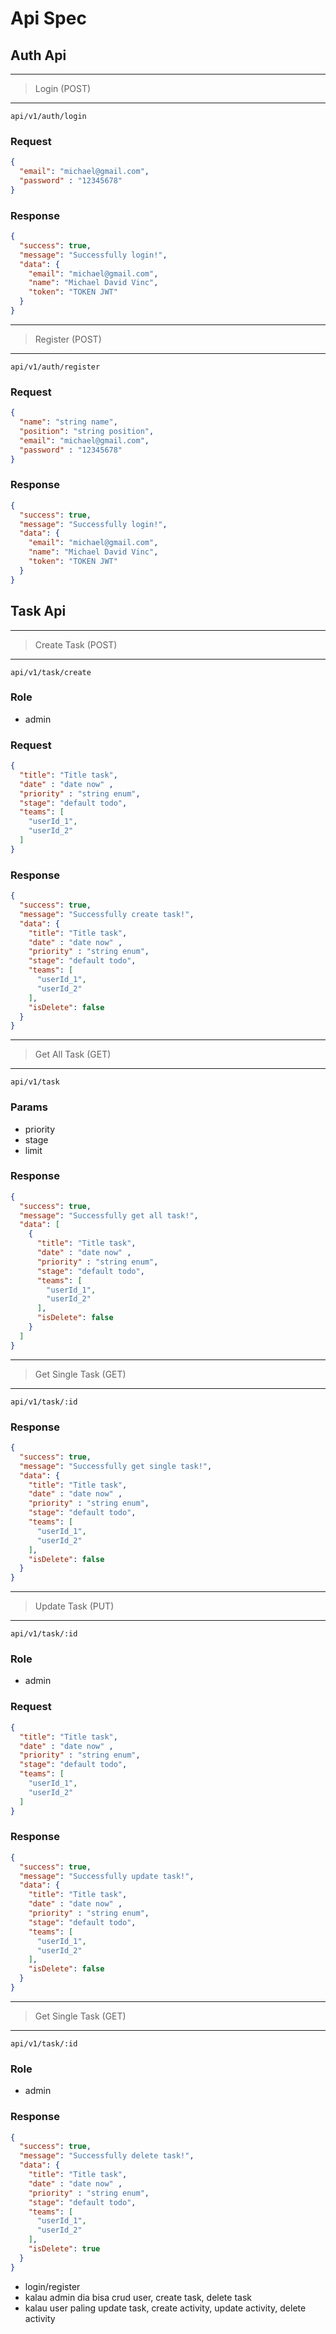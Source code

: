 # Api Spec

## Auth Api

***
> Login (POST)
***

```code
api/v1/auth/login
```

### Request

```json
{
  "email": "michael@gmail.com",
  "password" : "12345678" 
}
```

### Response

```json
{
  "success": true,
  "message": "Successfully login!",
  "data": {
    "email": "michael@gmail.com",
    "name": "Michael David Vinc",
    "token": "TOKEN JWT"
  }
}
```

***
> Register (POST)
***

```code
api/v1/auth/register
```

### Request

```json
{
  "name": "string name",
  "position": "string position",
  "email": "michael@gmail.com",
  "password" : "12345678" 
}
```

### Response

```json
{
  "success": true,
  "message": "Successfully login!",
  "data": {
    "email": "michael@gmail.com",
    "name": "Michael David Vinc",
    "token": "TOKEN JWT"
  }
}
```

## Task Api

***
> Create Task (POST)
***

```code
api/v1/task/create
```

### Role
- admin

### Request

```json
{
  "title": "Title task",
  "date" : "date now" ,
  "priority" : "string enum",
  "stage": "default todo",
  "teams": [
    "userId_1",
    "userId_2"
  ]
}
```

### Response

```json
{
  "success": true,
  "message": "Successfully create task!",
  "data": {
    "title": "Title task",
    "date" : "date now" ,
    "priority" : "string enum",
    "stage": "default todo",
    "teams": [
      "userId_1",
      "userId_2"
    ],
    "isDelete": false
  }
}
```

***
> Get All Task (GET)
***

```code
api/v1/task
```

### Params

- priority
- stage
- limit


### Response

```json
{
  "success": true,
  "message": "Successfully get all task!",
  "data": [
    {
      "title": "Title task",
      "date" : "date now" ,
      "priority" : "string enum",
      "stage": "default todo",
      "teams": [
        "userId_1",
        "userId_2"
      ],
      "isDelete": false
    }
  ]
}
```

***
> Get Single Task (GET)
***

```code
api/v1/task/:id
```

### Response

```json
{
  "success": true,
  "message": "Successfully get single task!",
  "data": {
    "title": "Title task",
    "date" : "date now" ,
    "priority" : "string enum",
    "stage": "default todo",
    "teams": [
      "userId_1",
      "userId_2"
    ],
    "isDelete": false
  }
}
```

***
> Update Task (PUT)
***

```code
api/v1/task/:id
```

### Role
- admin

### Request

```json
{
  "title": "Title task",
  "date" : "date now" ,
  "priority" : "string enum",
  "stage": "default todo",
  "teams": [
    "userId_1",
    "userId_2"
  ]
}
```

### Response

```json
{
  "success": true,
  "message": "Successfully update task!",
  "data": {
    "title": "Title task",
    "date" : "date now" ,
    "priority" : "string enum",
    "stage": "default todo",
    "teams": [
      "userId_1",
      "userId_2"
    ],
    "isDelete": false
  }
}
```

***
> Get Single Task (GET)
***

```code
api/v1/task/:id
```

### Role
- admin

### Response

```json
{
  "success": true,
  "message": "Successfully delete task!",
  "data": {
    "title": "Title task",
    "date" : "date now" ,
    "priority" : "string enum",
    "stage": "default todo",
    "teams": [
      "userId_1",
      "userId_2"
    ],
    "isDelete": true
  }
}
```

- login/register
- kalau admin dia bisa crud user, create task, delete task
- kalau user paling update task, create activity, update activity, delete activity